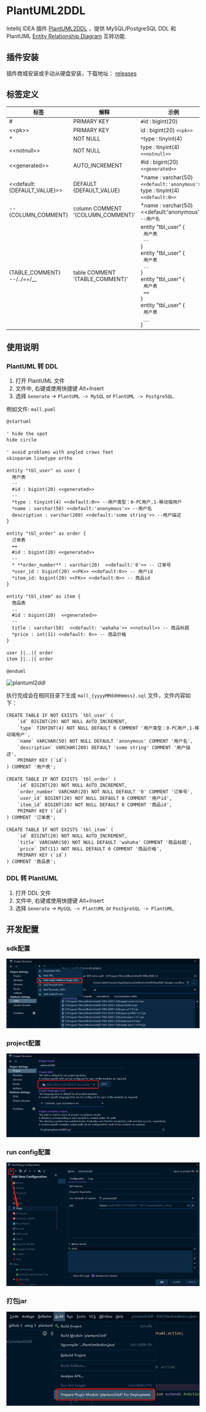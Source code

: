 # PlantUML2DDL
Intellij IDEA 插件 [PlantUML2DDL](https://plugins.jetbrains.com/plugin/12801-plantuml2ddl) ，提供 MySQL/PostgreSQL DDL 和 PlantUML [Entity Relationship Diagram](http://plantuml.com/zh/ie-diagram) 互转功能. 

## 插件安装
插件商城安装或手动从硬盘安装，下载地址： [releases](https://github.com/xwsg/plantuml2ddl/releases)

## 标签定义
| 标签                               | 解释                                | 示例                                                                                                                                                                                                                                                                                                               |
|----------------------------------|-----------------------------------|------------------------------------------------------------------------------------------------------------------------------------------------------------------------------------------------------------------------------------------------------------------------------------------------------------------|
| \#                               | PRIMARY KEY                       | `#`id : bigint(20)                                                                                                                                                                                                                                                                                               |
| <\<pk>>                          | PRIMARY KEY                       | id : bigint(20) `<<pk>>`                                                                                                                                                                                                                                                                                         |
| \*                               | NOT NULL                          | `*`type : tinyint(4)                                                                                                                                                                                                                                                                                             |
| <\<notnull>>                     | NOT NULL                          | type : tinyint(4) `<<notnull>>`                                                                                                                                                                                                                                                                                  |
| <\<generated>>                   | AUTO_INCREMENT                    | #id : bigint(20) `<<generated>>`                                                                                                                                                                                                                                                                                 |
| <\<default:{DEFAULT_VALUE}>>     | DEFAULT {DEFAULT_VALUE}           | *name : varchar(50) `<<default:'anonymous'>>` <br> type : tinyint(4) `<<default:0>>`                                                                                                                                                                                                                             |
| --{COLUMN_COMMENT}               | column COMMENT '{COLUMN_COMMENT}' | *name : varchar(50) <\<default:'anonymous'>> `--用户名`                                                                                                                                                                                                                                                             |
| {TABLE_COMMENT} <br> --/../==/__ | table COMMENT '{TABLE_COMMENT}'   | entity "tbl_user" { <br> &nbsp;&nbsp;`用户表` <br> &nbsp;&nbsp;`--` <br> } <br> entity "tbl_user" { <br> &nbsp;&nbsp;`用户表` <br> &nbsp;&nbsp;`..` <br> } <br> entity "tbl_user" { <br> &nbsp;&nbsp;`用户表` <br> &nbsp;&nbsp;`==` <br> }  <br> entity "tbl_user"  { <br> &nbsp;&nbsp;`用户表` <br> &nbsp;&nbsp;`__` <br> } |

## 使用说明
### PlantUML 转 DDL
1. 打开 PlantUML 文件
2. 文件中, 右键或使用快捷键 Alt+Insert
3. 选择  `Generate` -> `PlantUML -> MySQL` or `PlantUML -> PostgreSQL`.

例如文件: `mall.puml`
```
@startuml

' hide the spot
hide circle

' avoid problems with angled crows feet
skinparam linetype ortho

entity "tbl_user" as user {
  用户表
  --
  #id : bigint(20) <<generated>>
  --
  *type : tinyint(4) <<default:0>> --用户类型：0-PC用户,1-移动端用户
  *name : varchar(50) <<default:'anonymous'>> --用户名
  description : varchar(200) <<default:'some string'>> --用户描述
}

entity "tbl_order" as order {
  订单表
  ==
  #id : bigint(20) <<generated>>
  --
  * **order_number** : varchar(20)  <<default:'0'>> -- 订单号
  *user_id : bigint(20) <<FK>> <<default:0>> -- 用户id
  *item_id: bigint(20) <<FK>> <<default:0>> -- 商品id
}

entity "tbl_item" as item {
  商品表
  ..
  #id : bigint(20)  <<generated>>
  --
  title : varchar(50)  <<default: 'wahaha'>> <<notnull>> -- 商品标题
  *price : int(11) <<default: 0>> -- 商品价格
}

user }|..|{ order
item }|..|{ order

@enduml
```

![plantuml2ddl](plantuml2ddl.gif)

执行完成会在相同目录下生成 `mall_{yyyyMMddHHmmss}.sql` 文件，文件内容如下：

```
CREATE TABLE IF NOT EXISTS `tbl_user` (
    `id` BIGINT(20) NOT NULL AUTO_INCREMENT,
    `type` TINYINT(4) NOT NULL DEFAULT 0 COMMENT '用户类型：0-PC用户,1-移动端用户',
    `name` VARCHAR(50) NOT NULL DEFAULT 'anonymous' COMMENT '用户名',
    `description` VARCHAR(200) DEFAULT 'some string' COMMENT '用户描述',
    PRIMARY KEY (`id`)
) COMMENT '用户表';

CREATE TABLE IF NOT EXISTS `tbl_order` (
    `id` BIGINT(20) NOT NULL AUTO_INCREMENT,
    `order_number` VARCHAR(20) NOT NULL DEFAULT '0' COMMENT '订单号',
    `user_id` BIGINT(20) NOT NULL DEFAULT 0 COMMENT '用户id',
    `item_id` BIGINT(20) NOT NULL DEFAULT 0 COMMENT '商品id',
    PRIMARY KEY (`id`)
) COMMENT '订单表';

CREATE TABLE IF NOT EXISTS `tbl_item` (
    `id` BIGINT(20) NOT NULL AUTO_INCREMENT,
    `title` VARCHAR(50) NOT NULL DEFAULT 'wahaha' COMMENT '商品标题',
    `price` INT(11) NOT NULL DEFAULT 0 COMMENT '商品价格',
    PRIMARY KEY (`id`)
) COMMENT '商品表';
```

### DDL 转 PlantUML
1. 打开 DDL 文件
2. 文件中, 右键或使用快捷键 Alt+Insert
3. 选择 `Generate` -> `MySQL -> PlantUML` or `PostgreSQL -> PlantUML`.

## 开发配置
### sdk配置
![sdk配置](doc/image/sdk.jpg)

### project配置
![sdk配置](doc/image/project.jpg)

### run config配置
![run config配置](doc/image/run_config.jpg)

### 打包jar
![打包jar](doc/image/package.jpg)
